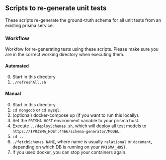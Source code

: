 ## Scripts to re-generate unit tests

These scripts re-generate the ground-truth schema for all unit tests from an existing prisma service.

### Workflow

Workfow for re-generating tests using these scripts. Please make sure you are in the correct working directory when executing them.

#### Automated

0. Start in this directory
1. `./refreshAll.sh`

#### Manual

0. Start in this directory.
1. `cd mongodb` or `cd mysql`.
1. (optional) docker-compose up (if you want to run this locally).
1. Set the `PRISMA_HOST` environment variable to your prisma host.
1. Execute `../deploySchemas.sh`, which will deploy all test models to `https://$PRISMA_HOST:4466/schema-generator/MODEL`.
1. `cd ..`
1. `./fetchSchemas NAME`, where name is usually `relational` or `document`, depending on which DB is running on your `PRISMA_HOST`.
1. If you used docker, you can stop your containers again.

